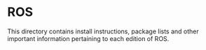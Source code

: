 # ROS
This directory contains install instructions, package lists and other important information pertaining to each edition of ROS.
